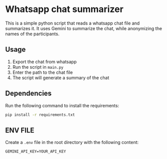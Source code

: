 # Whatsapp chat summarizer

This is a simple python script that reads a whatsapp chat file and summarizes it. It uses Gemini to summarize the chat, while anonymizing the names of the participants.

## Usage

1. Export the chat from whatsapp
2. Run the script in `main.py`
3. Enter the path to the chat file
4. The script will generate a summary of the chat

## Dependencies

Run the following command to install the requirements:

```bash
pip install -r requirements.txt
```

## ENV FILE

Create a `.env` file in the root directory with the following content:

```env
GEMINI_API_KEY=YOUR_API_KEY
```
